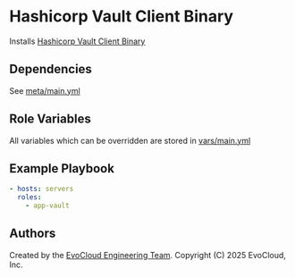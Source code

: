 Hashicorp Vault Client Binary
=====

Installs [Hashicorp Vault Client Binary](https://www.vaultproject.io/)

Dependencies
------------

See [meta/main.yml](meta/main.yml)

Role Variables
--------------

All variables which can be overridden are stored in [vars/main.yml](vars/main.yml)

Example Playbook
----------------

```yml
- hosts: servers
  roles:
    - app-vault
```

Authors
------------------

Created by the [EvoCloud Engineering Team](https://evocloud.dev). Copyright (C) 2025 EvoCloud, Inc.